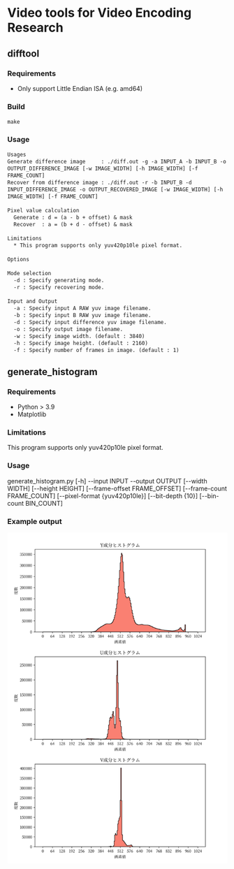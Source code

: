 # Video tools for Video Encoding Research

## difftool

### Requirements

* Only support Little Endian ISA (e.g. amd64)

### Build

```
make
```

### Usage

```
Usages
Generate difference image     : ./diff.out -g -a INPUT_A -b INPUT_B -o OUTPUT_DIFFERENCE_IMAGE [-w IMAGE_WIDTH] [-h IMAGE_WIDTH] [-f FRAME_COUNT]
Recover from difference image : ./diff.out -r -b INPUT_B -d INPUT_DIFFERENCE_IMAGE -o OUTPUT_RECOVERED_IMAGE [-w IMAGE_WIDTH] [-h IMAGE_WIDTH] [-f FRAME_COUNT]

Pixel value calculation
  Generate : d = (a - b + offset) & mask
  Recover  : a = (b + d - offset) & mask

Limitations
  * This program supports only yuv420p10le pixel format.

Options

Mode selection
  -d : Specify generating mode.
  -r : Specify recovering mode.

Input and Output
  -a : Specify input A RAW yuv image filename.
  -b : Specify input B RAW yuv image filename.
  -d : Specify input difference yuv image filename.
  -o : Specify output image filename.
  -w : Specify image width. (default : 3840)
  -h : Specify image height. (default : 2160)
  -f : Specify number of frames in image. (default : 1)
```

## generate_histogram

### Requirements

* Python > 3.9
* Matplotlib

### Limitations

This program supports only yuv420p10le pixel format.

### Usage

generate_histogram.py [-h] --input INPUT --output OUTPUT [--width WIDTH] [--height HEIGHT] [--frame-offset FRAME_OFFSET] [--frame-count FRAME_COUNT] [--pixel-format {yuv420p10le}] [--bit-depth {10}] [--bin-count BIN_COUNT]

### Example output

![Example histogram](generate_histogram/example.png)

